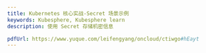```yaml
---
title: Kubernetes 核心实战-Secret 场景示例
keywords: Kubesphere, Kubesphere learn
description: 使用 Secret 存储机密信息

pdfUrl: https://www.yuque.com/leifengyang/oncloud/ctiwgo#hEayt
---
```

